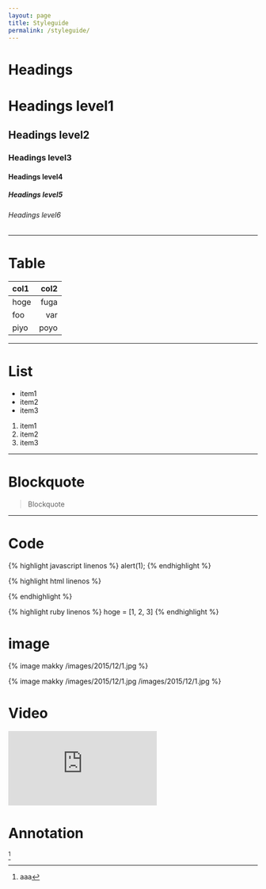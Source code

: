 ```yaml
---
layout: page
title: Styleguide
permalink: /styleguide/
---
```


# Headings

# Headings level1

## Headings level2

### Headings level3

#### Headings level4

##### Headings level5

###### Headings level6

---

# Table

| col1      |col2       |
|:----------|----------:|
|hoge       |fuga       |
|foo        |var        |
|piyo       |poyo       |

---

# List

- item1
- item2
- item3

1. item1
2. item2
3. item3

---

# Blockquote

> Blockquote

---

# Code

{% highlight javascript linenos %}
alert(1);
{% endhighlight %}

{% highlight html linenos %}
<script>
  alert(1);
</script>
{% endhighlight %}

{% highlight ruby linenos %}
hoge = [1, 2, 3]
{% endhighlight %}

# image

{% image makky /images/2015/12/1.jpg %}

{% image makky /images/2015/12/1.jpg /images/2015/12/1.jpg %}

# Video

<div class='video-wrapper'><iframe src="https://www.youtube.com/embed/fxF7r1xOoS0" frameborder="0" allowfullscreen></iframe></div>

# Annotation

[^1]

[^1]:aaa
